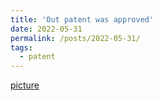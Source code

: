 ```yaml
---
title: 'Out patent was approved'
date: 2022-05-31
permalink: /posts/2022-05-31/
tags:
  - patent
---
```


[picture](http://zijiejin.github.io/files/2020114517108-发明专利证书(签章).pdf)
